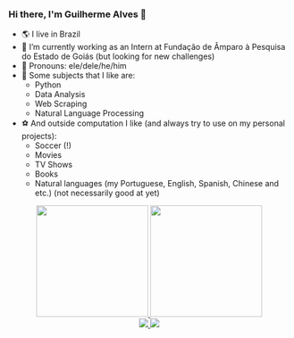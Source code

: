 ### Hi there, I'm Guilherme Alves 👋

- 🌎 I live in Brazil
- 🔭 I’m currently working as an Intern at Fundação de Âmparo à Pesquisa do Estado de Goiás (but looking for new challenges)
- 👨 Pronouns: ele/dele/he/him
- 📖 Some subjects that I like are:
  - Python
  - Data Analysis
  - Web Scraping
  - Natural Language Processing
- ⚽ And outside computation I like (and always try to use on my personal projects):
  - Soccer (!)
  - Movies
  - TV Shows
  - Books
  - Natural languages (my Portuguese, English, Spanish, Chinese and etc.) (not necessarily good at yet)

<div align="center">
  <a href="https://github.com/guilhermecxe">
  <img height="200px" src="https://github-readme-stats.vercel.app/api?username=guilhermecxe&show_icons=true&theme=dracula&include_all_commits=true&count_private=true"/>
  <img height="200px" src="https://github-readme-stats.vercel.app/api/top-langs/?username=guilhermecxe&theme=dracula"/>
</div>
 
<div align="center">
  <a href="mailto:guilhermecxe@hotmail.com">
    <img src="https://img.shields.io/badge/Microsoft_Outlook-0078D4?style=for-the-badge&logo=microsoft-outlook&logoColor=white">
  </a>

  <a href="https://www.linkedin.com/in/guilhermecxe/" target="_blank">
    <img src="https://img.shields.io/badge/LinkedIn-0077B5?style=for-the-badge&logo=linkedin&logoColor=white">
  </a>
</div>

